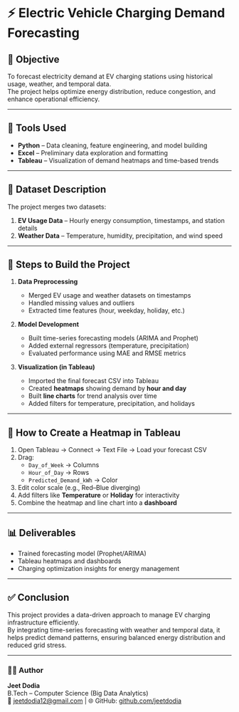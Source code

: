# ⚡ Electric Vehicle Charging Demand Forecasting

## 🧩 Objective
To forecast electricity demand at EV charging stations using historical usage, weather, and temporal data.  
The project helps optimize energy distribution, reduce congestion, and enhance operational efficiency.

---

## 🧰 Tools Used
- **Python** – Data cleaning, feature engineering, and model building  
- **Excel** – Preliminary data exploration and formatting  
- **Tableau** – Visualization of demand heatmaps and time-based trends  

---

## 📁 Dataset Description
The project merges two datasets:
1. **EV Usage Data** – Hourly energy consumption, timestamps, and station details  
2. **Weather Data** – Temperature, humidity, precipitation, and wind speed  

---

## 🧠 Steps to Build the Project
1. **Data Preprocessing**
   - Merged EV usage and weather datasets on timestamps  
   - Handled missing values and outliers  
   - Extracted time features (hour, weekday, holiday, etc.)

2. **Model Development**
   - Built time-series forecasting models (ARIMA and Prophet)  
   - Added external regressors (temperature, precipitation)  
   - Evaluated performance using MAE and RMSE metrics  

3. **Visualization (in Tableau)**
   - Imported the final forecast CSV into Tableau  
   - Created **heatmaps** showing demand by **hour and day**  
   - Built **line charts** for trend analysis over time  
   - Added filters for temperature, precipitation, and holidays  

---

## 🎨 How to Create a Heatmap in Tableau
1. Open Tableau → Connect → Text File → Load your forecast CSV  
2. Drag:
   - `Day_of_Week` → Columns  
   - `Hour_of_Day` → Rows  
   - `Predicted_Demand_kWh` → Color  
3. Edit color scale (e.g., Red–Blue diverging)  
4. Add filters like **Temperature** or **Holiday** for interactivity  
5. Combine the heatmap and line chart into a **dashboard**

---

## 📊 Deliverables
- Trained forecasting model (Prophet/ARIMA)  
- Tableau heatmaps and dashboards  
- Charging optimization insights for energy management  

---

## ✅ Conclusion
This project provides a data-driven approach to manage EV charging infrastructure efficiently.  
By integrating time-series forecasting with weather and temporal data, it helps predict demand patterns, ensuring balanced energy distribution and reduced grid stress.

---

### 👨‍💻 Author
**Jeet Dodia**  
B.Tech – Computer Science (Big Data Analytics)  
📧 jeetdodia12@gmail.com | 🌐 GitHub: [github.com/jeetdodia](https://github.com/jeetdodia)
